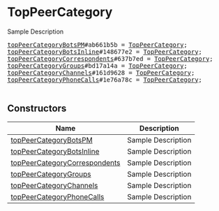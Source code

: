 # TopPeerCategory

Sample Description

<pre>
<a href="../constructor/topPeerCategoryBotsPM.md">topPeerCategoryBotsPM</a>#ab661b5b = <a href="../type/TopPeerCategory.md">TopPeerCategory</a>;
<a href="../constructor/topPeerCategoryBotsInline.md">topPeerCategoryBotsInline</a>#148677e2 = <a href="../type/TopPeerCategory.md">TopPeerCategory</a>;
<a href="../constructor/topPeerCategoryCorrespondents.md">topPeerCategoryCorrespondents</a>#637b7ed = <a href="../type/TopPeerCategory.md">TopPeerCategory</a>;
<a href="../constructor/topPeerCategoryGroups.md">topPeerCategoryGroups</a>#bd17a14a = <a href="../type/TopPeerCategory.md">TopPeerCategory</a>;
<a href="../constructor/topPeerCategoryChannels.md">topPeerCategoryChannels</a>#161d9628 = <a href="../type/TopPeerCategory.md">TopPeerCategory</a>;
<a href="../constructor/topPeerCategoryPhoneCalls.md">topPeerCategoryPhoneCalls</a>#1e76a78c = <a href="../type/TopPeerCategory.md">TopPeerCategory</a>;

</pre>

## Constructors

| Name | Description |
|------|-------------|
| [topPeerCategoryBotsPM](../constructor/topPeerCategoryBotsPM.md) | Sample Description |
| [topPeerCategoryBotsInline](../constructor/topPeerCategoryBotsInline.md) | Sample Description |
| [topPeerCategoryCorrespondents](../constructor/topPeerCategoryCorrespondents.md) | Sample Description |
| [topPeerCategoryGroups](../constructor/topPeerCategoryGroups.md) | Sample Description |
| [topPeerCategoryChannels](../constructor/topPeerCategoryChannels.md) | Sample Description |
| [topPeerCategoryPhoneCalls](../constructor/topPeerCategoryPhoneCalls.md) | Sample Description |

